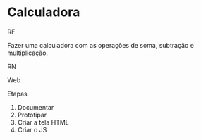 # Calculadora
RF

Fazer uma calculadora com as operações de soma, subtração e multiplicação. 

RN

Web


Etapas 
1) Documentar
2) Prototipar
3) Criar a tela HTML
4) Criar o JS